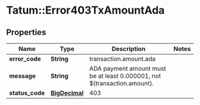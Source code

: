 # Tatum::Error403TxAmountAda

## Properties
Name | Type | Description | Notes
------------ | ------------- | ------------- | -------------
**error_code** | **String** | transaction.amount.ada | 
**message** | **String** | ADA payment amount must be at least 0.000001, not ${transaction.amount}. | 
**status_code** | [**BigDecimal**](BigDecimal.md) | 403 | 

